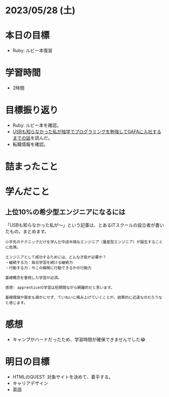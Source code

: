 # 2023/05/28 (土)

# 本日の目標

- Ruby: ルビー本復習

# 学習時間
- 2時間

# 目標振り返り

- Ruby: ルビー本を確認。
- [USBも知らなかった私が独学でプログラミングを勉強してGAFAに入社するまでの話](https://note.com/takkun_desu/n/n7297b6ea03ff)を読んだ。
- 転職情報を確認。

# 詰まったこと

# 学んだこと

## 上位10%の希少型エンジニアになるには
「USBも知らなかった私が〜」という記事は、とあるITスクールの設立者が書いたもの。まとめます。

```
小手先のテクニックだけを学んだ中途半端なエンジニア（量産型エンジニア）が誕生することに危惧。

エンジニアとして成功するためには、どんな才能が必要か？
・継続する力：毎日学習を続ける継続力
・行動する力：今この瞬間に行動できるかの行動力

基礎概念を重視した学習が必須。
```
```
感想: apprenticeの学習は短期間ながら網羅的だと思います。

基礎理論や歴史も疎かにせず、ていねいに積み上げていくことが、結果的に近道なのだろうなと感じます。
```

# 感想

- キャンプがハードだったため、学習時間が確保できませんでした😂

# 明日の目標

- HTMLのQUEST: 対象サイトを決めて、着手する。
- キャリアデザイン
- 英語
